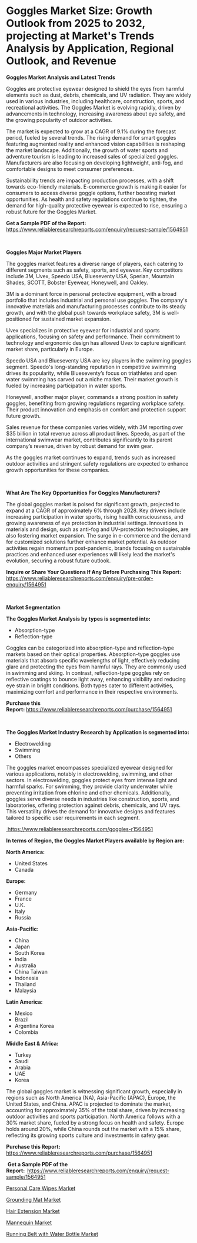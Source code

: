 <p><h1>Goggles Market Size: Growth Outlook from 2025 to 2032, projecting at Market's Trends Analysis by Application, Regional Outlook, and Revenue</h1></p><p><strong>Goggles Market Analysis and Latest Trends</strong></p>
<p><p>Goggles are protective eyewear designed to shield the eyes from harmful elements such as dust, debris, chemicals, and UV radiation. They are widely used in various industries, including healthcare, construction, sports, and recreational activities. The Goggles Market is evolving rapidly, driven by advancements in technology, increasing awareness about eye safety, and the growing popularity of outdoor activities.</p><p>The market is expected to grow at a CAGR of 9.1% during the forecast period, fueled by several trends. The rising demand for smart goggles featuring augmented reality and enhanced vision capabilities is reshaping the market landscape. Additionally, the growth of water sports and adventure tourism is leading to increased sales of specialized goggles. Manufacturers are also focusing on developing lightweight, anti-fog, and comfortable designs to meet consumer preferences.</p><p>Sustainability trends are impacting production processes, with a shift towards eco-friendly materials. E-commerce growth is making it easier for consumers to access diverse goggle options, further boosting market opportunities. As health and safety regulations continue to tighten, the demand for high-quality protective eyewear is expected to rise, ensuring a robust future for the Goggles Market.</p></p>
<p><strong>Get a Sample PDF of the Report:&nbsp;</strong> <a href="https://www.reliableresearchreports.com/enquiry/request-sample/1564951?utm_campaign=36&utm_medium=2&utm_source=Github&utm_content=ia&utm_term=05022025&utm_id=goggles">https://www.reliableresearchreports.com/enquiry/request-sample/1564951</a></p>
<p>&nbsp;</p>
<p><strong>Goggles Major Market Players</strong></p>
<p><p>The goggles market features a diverse range of players, each catering to different segments such as safety, sports, and eyewear. Key competitors include 3M, Uvex, Speedo USA, Blueseventy USA, Sperian, Mountain Shades, SCOTT, Bobster Eyewear, Honeywell, and Oakley. </p><p>3M is a dominant force in personal protective equipment, with a broad portfolio that includes industrial and personal use goggles. The company's innovative materials and manufacturing processes contribute to its steady growth, and with the global push towards workplace safety, 3M is well-positioned for sustained market expansion.</p><p>Uvex specializes in protective eyewear for industrial and sports applications, focusing on safety and performance. Their commitment to technology and ergonomic design has allowed Uvex to capture significant market share, particularly in Europe. </p><p>Speedo USA and Blueseventy USA are key players in the swimming goggles segment. Speedo's long-standing reputation in competitive swimming drives its popularity, while Blueseventy’s focus on triathletes and open water swimming has carved out a niche market. Their market growth is fueled by increasing participation in water sports.</p><p>Honeywell, another major player, commands a strong position in safety goggles, benefiting from growing regulations regarding workplace safety. Their product innovation and emphasis on comfort and protection support future growth.</p><p>Sales revenue for these companies varies widely, with 3M reporting over $35 billion in total revenue across all product lines. Speedo, as part of the international swimwear market, contributes significantly to its parent company’s revenue, driven by robust demand for swim gear. </p><p>As the goggles market continues to expand, trends such as increased outdoor activities and stringent safety regulations are expected to enhance growth opportunities for these companies.</p></p>
<p>&nbsp;</p>
<p><strong>What Are The Key Opportunities For Goggles Manufacturers?</strong></p>
<p><p>The global goggles market is poised for significant growth, projected to expand at a CAGR of approximately 6% through 2028. Key drivers include increasing participation in water sports, rising health consciousness, and growing awareness of eye protection in industrial settings. Innovations in materials and design, such as anti-fog and UV-protection technologies, are also fostering market expansion. The surge in e-commerce and the demand for customized solutions further enhance market potential. As outdoor activities regain momentum post-pandemic, brands focusing on sustainable practices and enhanced user experiences will likely lead the market's evolution, securing a robust future outlook.</p></p>
<p><strong>Inquire or Share Your Questions If Any Before Purchasing This Report:</strong> <a href="https://www.reliableresearchreports.com/enquiry/pre-order-enquiry/1564951?utm_campaign=36&utm_medium=2&utm_source=Github&utm_content=ia&utm_term=05022025&utm_id=goggles">https://www.reliableresearchreports.com/enquiry/pre-order-enquiry/1564951</a></p>
<p>&nbsp;</p>
<p><strong>Market Segmentation</strong></p>
<p><strong>The Goggles Market Analysis by types is segmented into:</strong></p>
<p><ul><li>Absorption-type</li><li>Reflection-type</li></ul></p>
<p><p>Goggles can be categorized into absorption-type and reflection-type markets based on their optical properties. Absorption-type goggles use materials that absorb specific wavelengths of light, effectively reducing glare and protecting the eyes from harmful rays. They are commonly used in swimming and skiing. In contrast, reflection-type goggles rely on reflective coatings to bounce light away, enhancing visibility and reducing eye strain in bright conditions. Both types cater to different activities, maximizing comfort and performance in their respective environments.</p></p>
<p><strong>Purchase this Report:&nbsp;</strong><a href="https://www.reliableresearchreports.com/purchase/1564951?utm_campaign=36&utm_medium=2&utm_source=Github&utm_content=ia&utm_term=05022025&utm_id=goggles">https://www.reliableresearchreports.com/purchase/1564951</a></p>
<p>&nbsp;</p>
<p><strong>The Goggles Market Industry Research by Application is segmented into:</strong></p>
<p><ul><li>Electrowelding</li><li>Swimming</li><li>Others</li></ul></p>
<p><p>The goggles market encompasses specialized eyewear designed for various applications, notably in electrowelding, swimming, and other sectors. In electrowelding, goggles protect eyes from intense light and harmful sparks. For swimming, they provide clarity underwater while preventing irritation from chlorine and other chemicals. Additionally, goggles serve diverse needs in industries like construction, sports, and laboratories, offering protection against debris, chemicals, and UV rays. This versatility drives the demand for innovative designs and features tailored to specific user requirements in each segment.</p></p>
<p><a href="https://www.reliableresearchreports.com/goggles-r1564951?utm_campaign=36&utm_medium=2&utm_source=Github&utm_content=ia&utm_term=05022025&utm_id=goggles">&nbsp;https://www.reliableresearchreports.com/goggles-r1564951</a></p>
<p><strong>In terms of Region, the Goggles Market Players available by Region are:</strong></p>
<p>
    <p> <strong> North America: </strong>
        <ul>
            <li>United States</li>
            <li>Canada</li>
        </ul>
        </p> 
    <p> <strong> Europe: </strong>
        <ul>
            <li>Germany</li>
            <li>France</li>
            <li>U.K.</li>
            <li>Italy</li>
            <li>Russia</li>
        </ul>
        </p> 
    <p> <strong> Asia-Pacific: </strong>
        <ul>
            <li>China</li>
            <li>Japan</li>
            <li>South Korea</li>
            <li>India</li>
            <li>Australia</li>
            <li>China Taiwan</li>
            <li>Indonesia</li>
            <li>Thailand</li>
            <li>Malaysia</li>
        </ul>
        </p> 
    <p> <strong> Latin America: </strong>
        <ul>
            <li>Mexico</li>
            <li>Brazil</li>
            <li>Argentina Korea</li>
            <li>Colombia</li>
        </ul>
        </p> 
    <p> <strong> Middle East & Africa: </strong>
        <ul>
            <li>Turkey</li>
            <li>Saudi</li>
            <li>Arabia</li>
            <li>UAE</li>
            <li>Korea</li>
        </ul>
    </p>
    </p>
<p><p>The global goggles market is witnessing significant growth, especially in regions such as North America (NA), Asia-Pacific (APAC), Europe, the United States, and China. APAC is projected to dominate the market, accounting for approximately 35% of the total share, driven by increasing outdoor activities and sports participation. North America follows with a 30% market share, fueled by a strong focus on health and safety. Europe holds around 20%, while China rounds out the market with a 15% share, reflecting its growing sports culture and investments in safety gear.</p></p>
<p><strong>Purchase this Report: </strong><a href="https://www.reliableresearchreports.com/purchase/1564951?utm_campaign=36&utm_medium=2&utm_source=Github&utm_content=ia&utm_term=05022025&utm_id=goggles">https://www.reliableresearchreports.com/purchase/1564951</a></p>
<p>&nbsp;<strong>Get a Sample PDF of the Report:&nbsp;&nbsp;</strong><a href="https://www.reliableresearchreports.com/enquiry/request-sample/1564951?utm_campaign=36&utm_medium=2&utm_source=Github&utm_content=ia&utm_term=05022025&utm_id=goggles">https://www.reliableresearchreports.com/enquiry/request-sample/1564951</a></p>
<p><strong></strong></p>
<p><p><a href="https://github.com/pelahotayabe/Market-Research-Report-List-1/blob/main/personal-care-wipes-market.md?utm_campaign=36&utm_medium=2&utm_source=Github&utm_content=ia&utm_term=05022025&utm_id=goggles">Personal Care Wipes Market</a></p><p><a href="https://github.com/cheryjhonson/Market-Research-Report-List-1/blob/main/grounding-mat-market.md?utm_campaign=36&utm_medium=2&utm_source=Github&utm_content=ia&utm_term=05022025&utm_id=goggles">Grounding Mat Market</a></p><p><a href="https://github.com/elitasvimal/Market-Research-Report-List-1/blob/main/hair-extension-market.md?utm_campaign=36&utm_medium=2&utm_source=Github&utm_content=ia&utm_term=05022025&utm_id=goggles">Hair Extension Market</a></p><p><a href="https://github.com/raeezkenedz/Market-Research-Report-List-1/blob/main/mannequin-market.md?utm_campaign=36&utm_medium=2&utm_source=Github&utm_content=ia&utm_term=05022025&utm_id=goggles">Mannequin Market</a></p><p><a href="https://github.com/dierdrecrichton210/Market-Research-Report-List-1/blob/main/running-belt-with-water-bottle-market.md?utm_campaign=36&utm_medium=2&utm_source=Github&utm_content=ia&utm_term=05022025&utm_id=goggles">Running Belt with Water Bottle Market</a></p></p>
